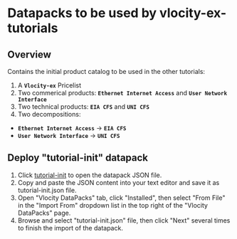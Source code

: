 # Datapacks to be used by vlocity-ex-tutorials
## Overview
Contains the initial product catalog to be used in the other tutorials:
1. A **`Vlocity-ex`** Pricelist
2. Two commerical products: **`Ethernet Internet Access`** and **`User Network Interface`**
3. Two technical products: **`EIA CFS`** and **`UNI CFS`**
4. Two decompositions:
*  **`Ethernet Internet Access`** -> **`EIA CFS`**
*  **`User Network Interface`** -> **`UNI CFS`**  

## Deploy "tutorial-init" datapack
1. Click [tutorial-init](../tutorial-init/datapacks/tutorial-init.json) to open the datapack JSON file.
2. Copy and paste the JSON content into your text editor and save it as tutorial-init.json file.
3. Open "Vlocity DataPacks" tab, click "Installed", then select "From File" in the "Import From" dropdown list in the top right of the "Vlocity DataPacks" page.
4. Browse and select "tutorial-init.json" file, then click "Next" several times to finish the import of the datapack.

